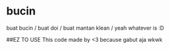 # bucin
buat bucin / buat doi / buat mantan klean / yeah whatever is :D

##EZ TO USE
This code made by <3 because gabut aja wkwk
